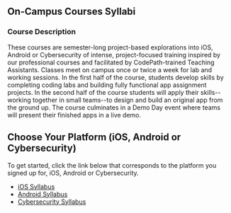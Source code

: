 ## On-Campus Courses Syllabi

### Course Description
These courses are semester-long project-based explorations into iOS, Android or Cybersecurity of intense, project-focused training inspired by our professional courses and facilitated by CodePath-trained Teaching Assistants. Classes meet on campus once or twice a week for lab and working sessions. In the first half of the course, students develop skills by completing coding labs and building fully functional app assignment projects. In the second half of the course students will apply their skills--working together in small teams--to design and build an original app from the ground up. The course culminates in a Demo Day event where teams will present their finished apps in a live demo.


## Choose Your Platform (iOS, Android or Cybersecurity)

To get started, click the link below that corresponds to the platform you signed up for, iOS, Android or Cybersecurity.

- [iOS Syllabus](https://courses.codepath.org/snippets/ios_university/syllabus)
- [Android Syllabus](https://courses.codepath.org/snippets/android_university/syllabus)
- [Cybersecurity Syllabus](https://courses.codepath.org/snippets/cybersecurity_university/syllabus)
